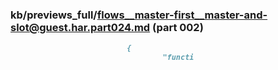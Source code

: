 ### kb/previews_full/flows__master-first__master-and-slot@guest.har.part024.md (part 002)

```md
                          {
                                  "functi
```

```
